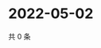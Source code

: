 # 2022-05-02

共 0 条

<!-- BEGIN WEIBO -->
<!-- 最后更新时间 Mon May 02 2022 06:12:43 GMT+0800 (China Standard Time) -->

<!-- END WEIBO -->
